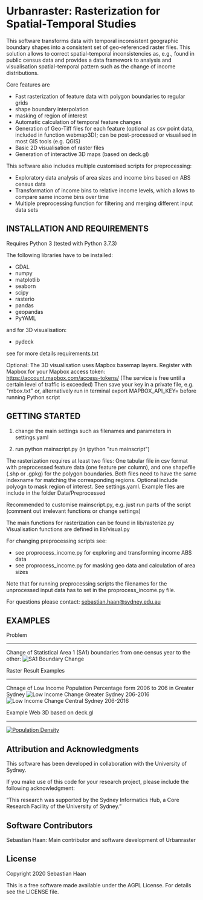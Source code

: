 # Urbanraster: Rasterization for Spatial-Temporal Studies

This software transforms data with temporal inconsistent geographic boundary shapes into a consistent set of geo-referenced raster files. This solution allows to correct spatial-temporal inconsistencies as, e.g., found in public census data and provides a data framework to analysis and visualisation spatial-temporal pattern such as the change of income distributions.

Core features are

 - Fast rasterization of feature data with polygon boundaries to regular grids
 - shape boundary interpolation
 - masking of region of interest
 - Automatic calculation of temporal feature changes
 - Generation of Geo-Tiff files for each feature  (optional as csv point data, included in function webmap3D); can be post-processed or visualised in most GIS tools (e.g. QGIS)
 - Basic 2D visualisation of raster files
 - Generation of interactive 3D maps (based on deck.gl)

This software also includes multiple customised scripts for preprocessing:

 - Exploratory data analysis of area sizes and income bins based on ABS census data
 - Transformation of income bins to relative income levels, which allows to compare same income bins over time
 - Multiple preprocessing function for filtering and merging different input data sets


## INSTALLATION AND REQUIREMENTS

Requires Python 3 (tested with Python 3.7.3)

The following libraries have to be installed:

- GDAL 
- numpy
- matplotlib
- seaborn
- scipy
- rasterio
- pandas
- geopandas
- PyYAML

and for 3D visualisation:

- pydeck 

see for more details requirements.txt

Optional: 
The 3D visualisation uses Mapbox basemap layers. Register with Mapbox for your Mapbox access token:
https://account.mapbox.com/access-tokens/ 
(The service is free until a certain level of traffic is exceeded)
Then save your key in a private file, e.g. "mbox.txt" or, alternatively run in terminal  export MAPBOX_API_KEY=<mapbox-key-here> before running Python script



## GETTING STARTED 

1) change the main settings such as filenames and parameters in settings.yaml

2) run python mainscript.py (in ipython "run mainscript")

The rasterization requires at least two files: One tabular file in csv format with preprocessed feature data (one feature per column), and one shapefile (.shp or .gpkg) for the polygon boundaries. Both files need to have the same indexname for matching the corresponding regions. Optional include polyogn to mask region of interest. See settings.yaml.
Example files are include in the folder Data/Preprocessed

Recommended to customise mainscript.py, e.g. just run parts of the script (comment out irrelevant functions or change settings)

The main functions for rasterization can be found in lib/rasterize.py
Visualisation functions are defined in  lib/visual.py

For changing preprocessing scripts see:

 - see proprocess_income.py for exploring and transforming income ABS data
 - see proprocess_income.py for masking geo data and calculation of area sizes

Note that for running preprocessing scripts the filenames for the unprocessed input data has to set in the proprocess_income.py file.


For questions please contact: sebastian.haan@sydney.edu.au


## EXAMPLES


Problem
_______

Change of Statistical Area 1 (SA1) boundaries from one census year to the other:
![SA1 Boundary Change](/demo/boundary.gif)


Raster Result Examples
______________
Chnage of Low Income Population Percentage form 2006 to 206 in Greater Sydney
![Low Income Change Greater Sydney 206-2016](/demo/INC_VERYLOW.gif)
![Low Income Change Central Sydney 206-2016](/demo/INC_VERYLOW_zoom.gif)


Example Web 3D based on deck.gl
_______________________________

[![Population Density](/demo/demo_POPDENS_cover.png)](http://htmlpreview.github.com/?https://github.sydney.edu.au/sebhaan/Urbanraster/blob/urbanraster_v1/demo/demo_raster_100m_POPDENS_100m.html)


## Attribution and Acknowledgments

This software has been developed in collaboration with the University of Sydney.

If you make use of this code for your research project, please include the following acknowledgment:

“This research was supported by the Sydney Informatics Hub, a Core Research Facility of the University of Sydney.”


## Software Contributors


Sebastian Haan: Main contributor and software development of Urbanraster


## License

Copyright 2020 Sebastian Haan

This is a free software made available under the AGPL License. For details see the LICENSE file.
